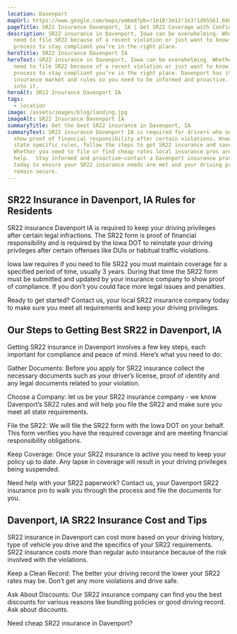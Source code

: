 ```yaml
---
location: Davenport
mapUrl: https://www.google.com/maps/embed?pb=!1m18!1m12!1m3!1d95561.66622810294!2d-90.67155114356326!3d41.54105641710026!2m3!1f0!2f0!3f0!3m2!1i1024!2i768!4f13.1!3m3!1m2!1s0x87e234c5e012a2f1%3A0xe8ea1f6356581fb0!2sDavenport%2C%20IA%2C%20USA!5e0!3m2!1sen!2sca!4v1725749519115!5m2!1sen!2sca
pageTitle: SR22 Insurance Davenport, IA | Get SR22 Coverage with Confidence
description: SR22 insurance in Davenport, Iowa can be overwhelming. Whether you
  need to file SR22 because of a recent violation or just want to know the
  process to stay compliant you’re in the right place.
heroTitle: SR22 Insurance Davenport IA
heroText: SR22 insurance in Davenport, Iowa can be overwhelming. Whether you
  need to file SR22 because of a recent violation or just want to know the
  process to stay compliant you’re in the right place. Davenport has its own
  insurance market and rules so you need to be informed and proactive. Let’s get
  into it.
heroAlt: SR22 Insurance Davenport IA
tags:
  - location
image: /assets/images/blog/landing.jpg
imageAlt: SR22 Insurance Davenport IA
summaryTitle: Get the best SR22 insurance in Davenport, IA
summaryText: SR22 insurance Davenport IA is required for drivers who need to
  show proof of financial responsibility after certain violations. Know the
  state specific rules, follow the steps to get SR22 insurance and save money.
  Whether you need to file or find cheap rates local insurance pros are here to
  help.  Stay informed and proactive—contact a Davenport insurance provider
  today to ensure your SR22 insurance needs are met and your driving privileges
  remain secure.
---
```

## SR22 Insurance in Davenport, IA Rules for Residents

SR22 insurance Davenport IA is required to keep your driving privileges after certain legal infractions. The SR22 form is proof of financial responsibility and is required by the Iowa DOT to reinstate your driving privileges after certain offenses like DUIs or habitual traffic violations.

Iowa law requires if you need to file SR22 you must maintain coverage for a specified period of time, usually 3 years. During that time the SR22 form must be submitted and updated by your insurance company to show proof of compliance. If you don’t you could face more legal issues and penalties.

Ready to get started? Contact us, your local SR22 insurance company today to make sure you meet all requirements and keep your driving privileges.

## Our Steps to Getting Best SR22 in Davenport, IA

Getting SR22 insurance in Davenport involves a few key steps, each important for compliance and peace of mind. Here’s what you need to do:

Gather Documents: Before you apply for SR22 insurance collect the necessary documents such as your driver’s license, proof of identity and any legal documents related to your violation.

Choose a Company: let us be your SR22 insurance company - we know Davenport’s SR22 rules and will help you file the SR22 and make sure you meet all state requirements.

File the SR22: We will file the SR22 form with the Iowa DOT on your behalf. This form verifies you have the required coverage and are meeting financial responsibility obligations.

Keep Coverage: Once your SR22 insurance is active you need to keep your policy up to date. Any lapse in coverage will result in your driving privileges being suspended.

Need help with your SR22 paperwork? Contact us, your Davenport SR22 insurance pro to walk you through the process and file the documents for you.

## Davenport, IA SR22 Insurance Cost and Tips

SR22 insurance in Davenport can cost more based on your driving history, type of vehicle you drive and the specifics of your SR22 requirements. SR22 insurance costs more than regular auto insurance because of the risk involved with the violations.

Keep a Clean Record: The better your driving record the lower your SR22 rates may be. Don’t get any more violations and drive safe.

Ask About Discounts: Our SR22 insurance company can find you the best discounts for various reasons like bundling policies or good driving record. Ask about discounts.

Need cheap SR22 insurance in Davenport?
